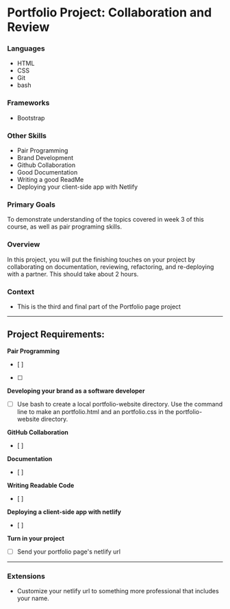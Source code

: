 # Portfolio Project: Collaboration and Review

### Languages
- HTML
- CSS
- Git
- bash

### Frameworks
- Bootstrap

### Other Skills
- Pair Programming
- Brand Development
- Github Collaboration
- Good Documentation
- Writing a good ReadMe
- Deploying your client-side app with Netlify

### Primary Goals
To demonstrate understanding of the topics covered in week 3 of this course, as well as pair programing skills.

### Overview
In this project, you will put the finishing touches on your project by collaborating on documentation, reviewing, refactoring, and re-deploying with a partner. This should take about 2 hours.

### Context
- This is the third and final part of the Portfolio page project

-----
## Project Requirements:

**Pair Programming**
- [ ] 
- [ ] 

**Developing your brand as a software developer**
- [ ] Use bash to create a local portfolio-website directory.  Use the command line to make an portfolio.html and an portfolio.css in the portfolio-website directory.


**GitHub Collaboration**  
- [ ] 

**Documentation**
- [ ] 

**Writing Readable Code**  
- [ ] 

**Deploying a client-side app with netlify**
- [ ] 

**Turn in your project**
- [ ] Send your portfolio page's netlify url

-----

### Extensions
- Customize your netlify url to something more professional that includes your name.

